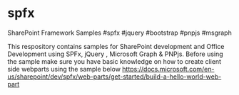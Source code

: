 # spfx
SharePoint Framework Samples #spfx #jquery #bootstrap #pnpjs #msgraph

This respository contains samples for SharePoint development and Office Development using SPFx, jQuery , Microsoft Graph & PNPjs. Before using the sample make sure you have basic knowledge on how to create client side webparts using the sample below
https://docs.microsoft.com/en-us/sharepoint/dev/spfx/web-parts/get-started/build-a-hello-world-web-part

